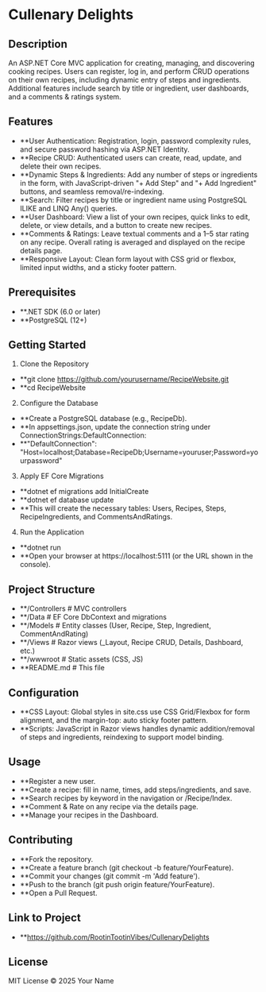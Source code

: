 # Cullenary Delights

## Description
An ASP.NET Core MVC application for creating, managing, and discovering cooking recipes. Users can register, log in, and perform CRUD operations on their own recipes, including dynamic entry of steps and ingredients. Additional features include search by title or ingredient, user dashboards, and a comments & ratings system.

## Features

- **User Authentication: Registration, login, password complexity rules, and secure password hashing via ASP.NET Identity.
- **Recipe CRUD: Authenticated users can create, read, update, and delete their own recipes.
- **Dynamic Steps & Ingredients: Add any number of steps or ingredients in the form, with JavaScript-driven "+ Add Step" and "+ Add Ingredient" buttons, and seamless removal/re-indexing.
- **Search: Filter recipes by title or ingredient name using PostgreSQL ILIKE and LINQ Any() queries.
- **User Dashboard: View a list of your own recipes, quick links to edit, delete, or view details, and a button to create new recipes.
- **Comments & Ratings: Leave textual comments and a 1–5 star rating on any recipe. Overall rating is averaged and displayed on the recipe details page.
- **Responsive Layout: Clean form layout with CSS grid or flexbox, limited input widths, and a sticky footer pattern.

## Prerequisites

- **.NET SDK (6.0 or later)
- **PostgreSQL (12+)

## Getting Started

1. Clone the Repository

- **git clone https://github.com/yourusername/RecipeWebsite.git
- **cd RecipeWebsite

2. Configure the Database

- **Create a PostgreSQL database (e.g., RecipeDb).
- **In appsettings.json, update the connection string under ConnectionStrings:DefaultConnection:
- **"DefaultConnection": "Host=localhost;Database=RecipeDb;Username=youruser;Password=yourpassword"

3. Apply EF Core Migrations

- **dotnet ef migrations add InitialCreate
- **dotnet ef database update
- **This will create the necessary tables: Users, Recipes, Steps, RecipeIngredients, and CommentsAndRatings.

4. Run the Application
- **dotnet run
- **Open your browser at https://localhost:5111 (or the URL shown in the console).

## Project Structure

- **/Controllers          # MVC controllers
- **/Data                 # EF Core DbContext and migrations
- **/Models               # Entity classes (User, Recipe, Step, Ingredient, CommentAndRating)
- **/Views                # Razor views (_Layout, Recipe CRUD, Details, Dashboard, etc.)
- **/wwwroot              # Static assets (CSS, JS)
- **README.md             # This file

## Configuration

- **CSS Layout: Global styles in site.css use CSS Grid/Flexbox for form alignment, and the margin-top: auto sticky footer pattern.
- **Scripts: JavaScript in Razor views handles dynamic addition/removal of steps and ingredients, reindexing to support model binding.

## Usage

- **Register a new user.
- **Create a recipe: fill in name, times, add steps/ingredients, and save.
- **Search recipes by keyword in the navigation or /Recipe/Index.
- **Comment & Rate on any recipe via the details page.
- **Manage your recipes in the Dashboard.

## Contributing

- **Fork the repository.
- **Create a feature branch (git checkout -b feature/YourFeature).
- **Commit your changes (git commit -m 'Add feature').
- **Push to the branch (git push origin feature/YourFeature).
- **Open a Pull Request.

## Link to Project

- **https://github.com/RootinTootinVibes/CullenaryDelights

## License

MIT License © 2025 Your Name

